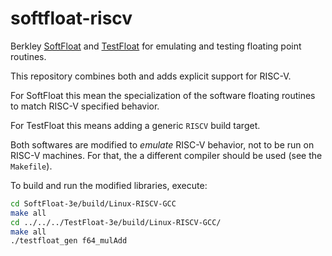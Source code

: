 # softfloat-riscv

Berkley [SoftFloat](http://www.jhauser.us/arithmetic/SoftFloat.html) and
[TestFloat](http://www.jhauser.us/arithmetic/TestFloat.html) for emulating and
testing floating point routines.

This repository combines both and adds explicit support for RISC-V.

For SoftFloat this mean the specialization of the software floating routines to
match RISC-V specified behavior.

For TestFloat this means adding a generic `RISCV` build target.

Both softwares are modified to *emulate* RISC-V behavior, not to be run on RISC-V machines. For that, the a different compiler should be used (see the `Makefile`).

To build and run the modified libraries, execute:
```bash
cd SoftFloat-3e/build/Linux-RISCV-GCC
make all
cd ../../../TestFloat-3e/build/Linux-RISCV-GCC/
make all
./testfloat_gen f64_mulAdd
```